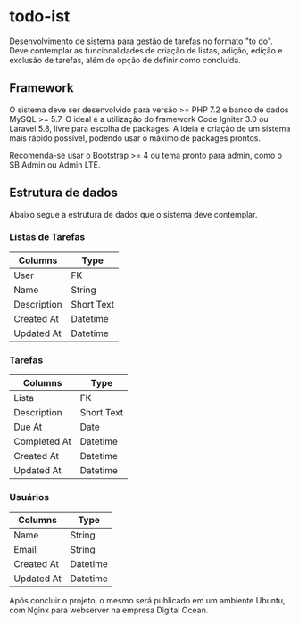 # todo-ist

Desenvolvimento de sistema para gestão de tarefas no formato "to do". Deve contemplar as funcionalidades de criação de listas, adição, edição e exclusão de tarefas, além de opção de definir como concluída.

## Framework

O sistema deve ser desenvolvido para versão >= PHP 7.2 e banco de dados MySQL >= 5.7. O ideal é a utilização do framework Code Igniter 3.0 ou Laravel 5.8, livre para escolha de packages. A ideia é criação de um sistema mais rápido possível, podendo usar o máximo de packages prontos.

Recomenda-se usar o Bootstrap >= 4 ou tema pronto para admin, como o SB Admin ou Admin LTE.

## Estrutura de dados

Abaixo segue a estrutura de dados que o sistema deve contemplar.

### Listas de Tarefas

Columns       | Type
------------- | ------
User          | FK
Name          | String
Description   | Short Text
Created At    | Datetime
Updated At    | Datetime

### Tarefas

Columns       | Type
------------- | ------
Lista         | FK
Description   | Short Text
Due At        | Date
Completed At  | Datetime
Created At    | Datetime
Updated At    | Datetime

### Usuários

Columns       | Type
------------- | ------
Name          | String
Email         | String
Created At    | Datetime
Updated At    | Datetime


Após concluir o projeto, o mesmo será publicado em um ambiente Ubuntu, com Nginx para webserver na empresa Digital Ocean. 

